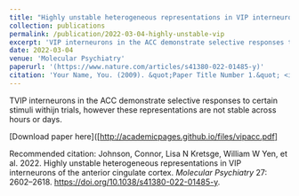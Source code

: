 ```yaml
---
title: "Highly unstable heterogeneous representations in VIP interneurons of the anterior cingulate cortex"
collection: publications
permalink: /publication/2022-03-04-highly-unstable-vip
excerpt: 'VIP interneurons in the ACC demonstrate selective responses to certain stimuli withijn trials, however these representations are not stable across hours or days.'
date: 2022-03-04
venue: 'Molecular Psychiatry'
paperurl: '(https://www.nature.com/articles/s41380-022-01485-y)'
citation: 'Your Name, You. (2009). &quot;Paper Title Number 1.&quot; <i>Journal 1</i>. 1(1).'
---
```

TVIP interneurons in the ACC demonstrate selective responses to certain stimuli withijn trials, however these representations are not stable across hours or days.

[Download paper here]([http://academicpages.github.io/files/vipacc.pdf]

Recommended citation: Johnson, Connor, Lisa N Kretsge, William W Yen, et al. 2022. Highly unstable heterogeneous representations in VIP interneurons of the anterior cingulate cortex. _Molecular Psychiatry_ 27: 2602–2618. https://doi.org/10.1038/s41380-022-01485-y.
